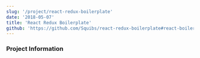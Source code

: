 ```yaml
---
slug: '/project/react-redux-boilerplate'
date: '2018-05-07'
title: 'React Redux Boilerplate'
github: 'https://github.com/Squibs/react-redux-boilerplate#react-boilerplate'
---
```


### Project Information
